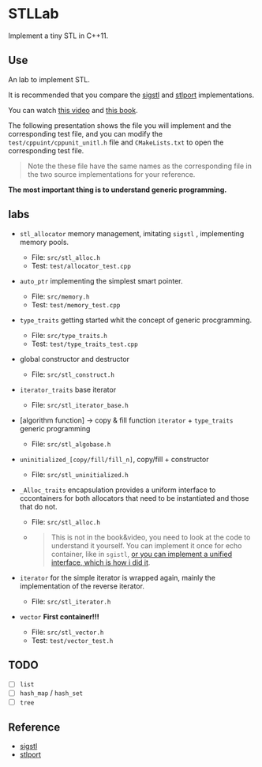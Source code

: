 # STLLab

Implement a tiny STL in C++11.

## Use

An lab to implement STL.

It is recommended that you compare the [sigstl](http://www.rrsd.com/software_development/stl/stl/download.html) and [stlport](https://sourceforge.net/projects/stlport/files/) implementations.

You can watch [this video](https://www.youtube.com/watch?v=Edcwv38c7d4&list=PLTcwR9j5y6W2Bf4S-qi0HBQlHXQVFoJrP) and [this book](https://union-click.jd.com/jdc?e=&p=JF8BAM8JK1olXDYCVFdeCEwXA19MRANLAjZbERscSkAJHTdNTwcKBlMdBgABFksXCmwIHFsVQl9HCANtf0NEdGtVHQZ1I14GCR0jSTRES218e1cZbQMCVV9aDU0TA2g4GFoWWAYEUF1bCHsnA244TTUVXAcDVV5aDEwSM244G1wQWAILVF5dCEMVAl8IE18libKwgs3L0cSY1cqMz8e0iaK1gOXNOHsnAF84K1slXjZcOl8OCEtCAG0MdQFeBVMHFwwAZksQAWwBGVgUVTYAVV9fCns).

The following presentation shows the file you will implement and the corresponding test file, and you can modify the `test/cppuint/cppunit_unitl.h` file and `CMakeLists.txt` to open the corresponding test file.

> Note the these file have the same names as the corresponding file in the two source implementations for your reference.

**The most important thing is to understand generic programming.**

## labs 

* `stl_allocator` memory management, imitating `sigstl` , implementing memory pools.
  * File:  `src/stl_alloc.h`
  * Test:  `test/allocator_test.cpp`
  
* `auto_ptr`  implementing the simplest smart pointer.
  * File: `src/memory.h`
  * Test: `test/memory_test.cpp`
  
* `type_traits` getting started whit the concept of  generic procgramming.
  * File: `src/type_traits.h`
  * Test: `test/type_traits_test.cpp`
  
* global constructor and destructor 
  * File: `src/stl_construct.h`
  
* `iterator_traits`  base iterator
  
  * File: `src/stl_iterator_base.h`
  
* [algorithm function] -> copy & fill function `iterator` + `type_traits`  generic programming 
  * File: `src/stl_algobase.h`
  
* `uninitialized_[copy/fill/fill_n]`,  copy/fill + constructor
  * File: `src/stl_uninitialized.h`
  
* `_Alloc_traits`  encapsulation provides a uniform interface to cccontainers for both allocators that need to be instantiated and those that do not.

  * File: `src/stl_alloc.h`

  * > This is not in the book&video,  you need to look at the code to understand it yourself. You can implement it once for echo container, like in `sgistl`, [or you can implement a unified interface, which is how i did it](https://github.com/wlingze/TinySTL/blob/dev/src/stl_alloc.h#L484).

* `iterator` for the simple iterator is wrapped again, mainly the implementation of the reverse iterator.

  * File: `src/stl_iterator.h`

* `vector`  **First container!!!**  

  * File: `src/stl_vector.h`
  * Test: `test/vector_test.h` 




## TODO

- [ ] `list`
- [ ] `hash_map` / `hash_set`
- [ ] `tree`

## Reference

* [sigstl](http://www.rrsd.com/software_development/stl/stl/download.html)
* [stlport](https://sourceforge.net/projects/stlport/files/)


